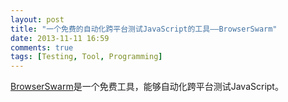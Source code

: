 ```yaml
---
layout: post
title: "一个免费的自动化跨平台测试JavaScript的工具——BrowserSwarm"
date: 2013-11-11 16:59
comments: true
tags: [Testing, Tool, Programming]
---
```


[BrowserSwarm](http://www.browserswarm.com/)是一个免费工具，能够自动化跨平台测试JavaScript。
